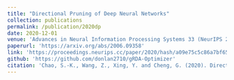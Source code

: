 ```yaml
---
title: "Directional Pruning of Deep Neural Networks"
collection: publications
permalink: /publication/2020dp
date: 2020-12-01
venue: 'Advances in Neural Information Processing Systems 33 (NeurIPS 2020)'
paperurl: 'https://arxiv.org/abs/2006.09358'
link: 'https://proceedings.neurips.cc/paper/2020/hash/a09e75c5c86a7bf6582d2b4d75aad615-Abstract.html'
github: 'https://github.com/donlan2710/gRDA-Optimizer'
citation: 'Chao, S.-K., Wang, Z., Xing, Y. and Cheng, G. (2020). Directional Pruning of Deep Neural Networks. *Advances in Neural Information Processing Systems* 33 2020.'
---
```

